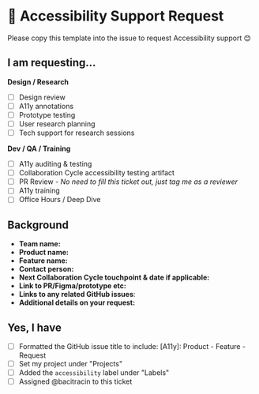 # 🔧 Accessibility Support Request

Please copy this template into the issue to request Accessibility support 😊

## I am requesting...

**Design / Research**

- [ ]  Design review
- [ ]  A11y annotations
- [ ]  Prototype testing
- [ ]  User research planning
- [ ]  Tech support for research sessions

**Dev / QA / Training**

- [ ]  A11y auditing & testing
- [ ]  Collaboration Cycle accessibility testing artifact
- [ ]  PR Review - *No need to fill this ticket out, just tag me as a reviewer*
- [ ]  A11y training
- [ ]  Office Hours / Deep Dive

## Background
- **Team name:**
- **Product name:**
- **Feature name:**
- **Contact person:**
- **Next Collaboration Cycle touchpoint & date if applicable:**
- **Link to PR/Figma/prototype etc:**
- **Links to any related GitHub issues**:
- **Additional details on your request:**

## Yes, I have

- [ ]  Formatted the GitHub issue title to include: [A11y]: Product - Feature - Request
- [ ]  Set my project under "Projects"
- [ ]  Added the `accessibility` label under "Labels"
- [ ]  Assigned @bacitracin to this ticket
